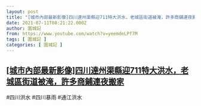 ```yaml
---
layout: post
title: "[城市內部最新影像]四川達州渠縣迎711特大洪水，老城區街道被淹，許多商鋪連夜搬家"
date: 2021-07-11T08:21:22.000Z
author: 圍城記
from: https://www.youtube.com/watch?v=yeemdeLPf7M
tags: [ 圍城記 ]
categories: [ 圍城記 ]
---
```

<!--1625991682000-->
[[城市內部最新影像]四川達州渠縣迎711特大洪水，老城區街道被淹，許多商鋪連夜搬家](https://www.youtube.com/watch?v=yeemdeLPf7M)
------

<div>
#四川洪水 #四川暴雨 #通江洪水
</div>
